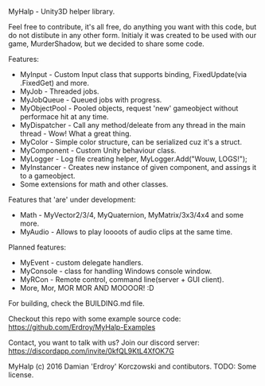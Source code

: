MyHalp - Unity3D helper library.

Feel free to contribute, it's all free, do anything you want with this code, but do not distibute in any other form.
Initialy it was created to be used with our game, MurderShadow, but we decided to share some code.

Features:
 - MyInput - Custom Input class that supports binding, FixedUpdate(via .FixedGet) and more.
 - MyJob - Threaded jobs.
 - MyJobQueue - Queued jobs with progress.
 - MyObjectPool - Pooled objects, request 'new' gameobject without performace hit at any time.
 - MyDispatcher - Call any method/deleate from any thread in the main thread - Wow! What a great thing.
 - MyColor - Simple color structure, can be serialized cuz it's a struct.
 - MyComponent - Custom Unity behaviour class.
 - MyLogger - Log file creating helper, MyLogger.Add("Wouw, LOGS!");
 - MyInstancer - Creates new instance of given component, and assings it to a gameobject.
 - Some extensions for math and other classes.

Features that 'are' under development:
 - Math - MyVector2/3/4, MyQuaternion, MyMatrix/3x3/4x4 and some more.
 - MyAudio - Allows to play loooots of audio clips at the same time.
 
Planned features:
 - MyEvent - custom delegate handlers.
 - MyConsole - class for handling Windows console window.
 - MyRCon - Remote control, command line(server + GUI client).
 - More, Mor, MOR MOR AND MOOOOR! :D
 
For building, check the BUILDING.md file.

Checkout this repo with some example source code: 
https://github.com/Erdroy/MyHalp-Examples

Contact, you want to talk with us? Join our discord server:
https://discordapp.com/invite/0kfQL9KtL4XfOK7G

MyHalp (c) 2016 Damian 'Erdroy' Korczowski and contibutors. TODO: Some license.
